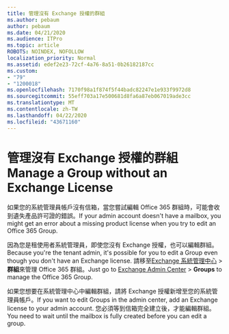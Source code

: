 ```yaml
---
title: 管理沒有 Exchange 授權的群組
ms.author: pebaum
author: pebaum
ms.date: 04/21/2020
ms.audience: ITPro
ms.topic: article
ROBOTS: NOINDEX, NOFOLLOW
localization_priority: Normal
ms.assetid: edef2e23-72cf-4a76-8a51-0b26182187cc
ms.custom:
- "79"
- "1200018"
ms.openlocfilehash: 7170f98a1f874f5f44badc82247e1e933f9972d8
ms.sourcegitcommit: 55eff703a17e500681d8fa6a87eb067019ade3cc
ms.translationtype: MT
ms.contentlocale: zh-TW
ms.lasthandoff: 04/22/2020
ms.locfileid: "43671160"
---
```

# <a name="manage-a-group-without-an-exchange-license"></a><span data-ttu-id="db106-102">管理沒有 Exchange 授權的群組</span><span class="sxs-lookup"><span data-stu-id="db106-102">Manage a Group without an Exchange License</span></span>

<span data-ttu-id="db106-103">如果您的系統管理員帳戶沒有信箱，當您嘗試編輯 Office 365 群組時，可能會收到遺失產品許可證的錯誤。</span><span class="sxs-lookup"><span data-stu-id="db106-103">If your admin account doesn't have a mailbox, you might get an error about a missing product license when you try to edit an Office 365 Group.</span></span>
  
<span data-ttu-id="db106-104">因為您是租使用者系統管理員，即使您沒有 Exchange 授權，也可以編輯群組。</span><span class="sxs-lookup"><span data-stu-id="db106-104">Because you're the tenant admin, it's possible for you to edit a Group even though you don't have an Exchange license.</span></span> <span data-ttu-id="db106-105">請移至[Exchange 系統管理中心](https://outlook.office365.com/ecp.aspx) \> **群組**來管理 Office 365 群組。</span><span class="sxs-lookup"><span data-stu-id="db106-105">Just go to [Exchange Admin Center](https://outlook.office365.com/ecp.aspx) \> **Groups** to manage the Office 365 Group.</span></span>
  
<span data-ttu-id="db106-106">如果您想要在系統管理中心中編輯群組，請將 Exchange 授權新增至您的系統管理員帳戶。</span><span class="sxs-lookup"><span data-stu-id="db106-106">If you want to edit Groups in the admin center, add an Exchange license to your admin account.</span></span> <span data-ttu-id="db106-107">您必須等到信箱完全建立後，才能編輯群組。</span><span class="sxs-lookup"><span data-stu-id="db106-107">You need to wait until the mailbox is fully created before you can edit a group.</span></span>
  